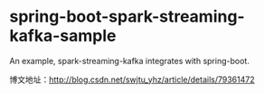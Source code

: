# spring-boot-spark-streaming-kafka-sample
An example, spark-streaming-kafka  integrates with spring-boot.

博文地址：http://blog.csdn.net/swjtu_yhz/article/details/79361472
